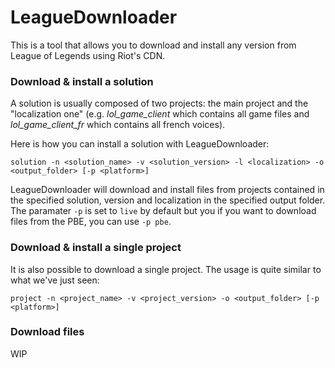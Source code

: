 # LeagueDownloader
This is a tool that allows you to download and install any version from League of Legends using Riot's CDN.

### Download & install a solution
A solution is usually composed of two projects: the main project and the "localization one" (e.g. *lol_game_client* which contains all game files and *lol_game_client_fr* which contains all french voices).

Here is how you can install a solution with LeagueDownloader:
```
solution -n <solution_name> -v <solution_version> -l <localization> -o <output_folder> [-p <platform>]
```
LeagueDownloader will download and install files from projects contained in the specified solution, version and localization in the specified output folder.
The paramater ```-p``` is set to ```live``` by default but you if you want to download files from the PBE, you can use ```-p pbe```.


### Download & install a single project
It is also possible to download a single project. The usage is quite similar to what we've just seen:
```
project -n <project_name> -v <project_version> -o <output_folder> [-p <platform>]
```

### Download files
WIP

